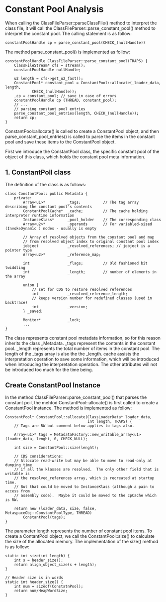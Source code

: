 # Constant Pool Analysis

When calling the ClassFileParser::parseClassFile() method to interpret
the class file, it will call the
ClassFileParser::parse_constant_pool() method to interpret the
constant pool. The calling statement is as follow:

```
constantPoolHandle cp = parse_constant_pool(CHECK_(nullHandle))

```

The method parse_constant_pool() is implemented as follow:

```
constantPoolHandle ClassFileParser::parse_constant_pool(TRAPS) {
	ClassFileStream* cfs = stream();
	constantPoolHandle nullHandle;

	u2 length = cfs->get_u2_fast();
	ConstantPool* constant_pool = ConstantPool::allocate(_loader_data, length,
			CHECK_(nullHandle));
	_cp = constant_pool; // save in case of errors
	constantPoolHandle cp (THREAD, constant_pool);
	// ...
	// parsing constant pool entries
	parse_constant_pool_entries(length, CHECK_(nullHandle));
	return cp;
}
```

ConstantPool::allocate() is called to create a ConstantPool object,
and then parse_constant_pool_entries() is called to parse the
items in the constant pool and save these items to the
ConstantPool object.

First we introduce the ConstantPool class, the specific constant pool
of the object of this class, which holds the constant pool meta
information.

## 1. ConstantPoll class
The definition of the class is as follows:

```
class ConstantPool: public Metadata {
	private:
		Array<u1>*			_tags;			// The tag array describing the constant pool's contents
		ConstantPoolCache*	_cache; 		// The cache holding interpreter runtime information
		InstanceKlass*		_pool_holder	// The corresponding class
		Array<u2>*			_operands		// For variabled-sized (InvokeDynamic ) nodes - usually is empty

		// Array of resolved objects from the constant pool and map
		// from resolved object index to original constant pool index
		jobject				_resolved_references; // jobject is a pointer type
		Array<u2>*			_reference_map;

		int					_flags;			// Old fashioned bit twiddling
		int                 _length;        // number of elements in the array
 
		union {
			// set for CDS to restore resolved references
			int             _resolved_reference_length;
			// keeps version number for redefined classes (used in backtrace)
			int             _version;
		} _saved;

		Monitor*            _lock;
		...
}
```

The class represents constant pool metadata information, so for this
reason inherits the class _Metadata. 
_tags represent the contents in the constant pool. 
_length represents the total number of items in the
constant pool. The length of the _tags array is also the the _length.
cache assists the interpretation operation to save some information,
which will be introduced when introducing the interpretation
operation. 
The other attributes will not be introduced too much for the time
being.


## Create ConstantPool Instance
In the method ClassFileParser::parse_constant_pool() that parses the
constant poil, the mehtod ConstantPool::allocate() is first called to
create a ConstantPool instance. The method is implemented as follow:

```
ConstantPool* ConstantPool::allocate(ClassLoaderData* loader_data, 
									 int length, TRAPS) {
	// Tags are RW but comment below applies to tags also.

	Array<u1>* tags = MetadataFactory::new_writable_array<u1>(loader_data, lenght, 0, CHECK_NULL);

	int size = ConstantPool::size(lenght);
	
	// CDS considerations:
	// Allocate read-write but may be able to move to read-only at dumping time
	// if all the klasses are resolved.  The only other field that is writable is
	// the resolved_references array, which is recreated at startup time.
	// But that could be moved to InstanceKlass (although a pain to access from
	// assembly code).  Maybe it could be moved to the cpCache which is RW.

	return new (loader_data, size, false, MetaspaceObj::ConstantPoolType, THREAD) 
		ConstantPool(tags);
}
```

The parameter length represents the number of constant pool items.  To
create a ContantPool object, we call the ConstantPool::size() to
calculate the size of the allocated memory.  The implementation of the
size() method is as follow:

```
static int size(int length) {
	int s = header_size();
	return align_object_size(s + length);
}

// Header size is in words
static int header_size() {
	int num = sizeof(ConstatnPool);
	return num/HeapWordSize;
}
```

